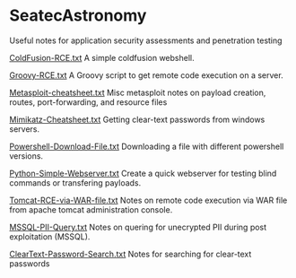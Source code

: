# SeatecAstronomy
Useful notes for application security assessments and penetration testing


[ColdFusion-RCE.txt](../master/Notes/ColdFusion-RCE.txt) A simple coldfusion webshell.

[Groovy-RCE.txt](../master/Notes/Groovy-RCE.txt) A Groovy script to get remote code execution on a server. 

[Metasploit-cheatsheet.txt](../master/Notes/Metasploit-cheatsheet.txt) Misc metasploit notes on payload creation, routes, port-forwarding, and resource files

[Mimikatz-Cheatsheet.txt](../master/Notes/Mimikatz-Cheatsheet.txt) Getting clear-text passwords from windows servers.

[Powershell-Download-File.txt](../master/Notes/Powershell-Download-File.txt) Downloading a file with different powershell versions.

[Python-Simple-Webserver.txt](../master/Notes/Python-Simple-Webserver.txt) Create a quick webserver for testing blind commands or transfering payloads.

[Tomcat-RCE-via-WAR-file.txt](../master/Notes/Tomcat-RCE-via-WAR-file.txt) Notes on remote code execution via WAR file from apache tomcat administration console.

[MSSQL-PII-Query.txt](../master/Notes/MSSQL-PII-Query.txt) Notes on quering for unecrypted PII during post exploitation (MSSQL).

[ClearText-Password-Search.txt](../master/Notes/ClearText-Password-Search.txt) Notes for searching for clear-text passwords

